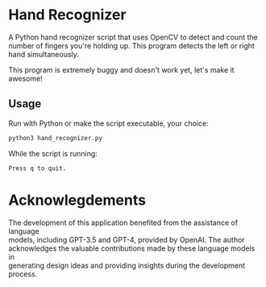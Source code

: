 # Hand Recognizer
A Python hand recognizer script that uses OpenCV to detect and count the number 
of fingers you're holding up. This program detects the left or right hand
simultaneously.

This program is extremely buggy and doesn't work yet, let's make it awesome!
                                                                                
## Usage                                                                        
                                                                                
Run with Python or make the script executable, your choice:                     
                                                                                
```python                                                                       
python3 hand_recognizer.py                                                      
```                                                                             
                                                                                
While the script is running:                                                    
                                                                                
```                                                                             
Press q to quit.                                                                
```                                                                             
                                                                                
# Acknowlegdements                                                              
                                                                                
The development of this application benefited from the assistance of language   
models, including GPT-3.5 and GPT-4, provided by OpenAI. The author             
acknowledges the valuable contributions made by these language models in        
generating design ideas and providing insights during the development process.
